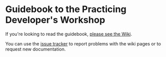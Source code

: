 # Guidebook to the Practicing Developer's Workshop


If you're looking to read the guidebook, [please see the Wiki](https://github.com/practicingdeveloper/guidebook/wiki).

You can use the [issue tracker](https://github.com/PracticingDeveloper/guidebook/issues) to report problems with the wiki pages or to request new documentation.
